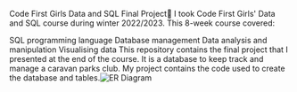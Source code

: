 Code First Girls Data and SQL Final Project🙌
I took Code First Girls' Data and SQL course during winter 2022/2023. This 8-week course covered:


SQL programming language
Database management
Data analysis and manipulation
Visualising data
This repository contains the final project that I presented at the end of the course. It is a database to keep track and manage a caravan parks club. My project contains the code used to create the database and tables.![ER Diagram](https://github.com/kasiaJachim/SQL-Project/assets/119347548/8f379e6b-74c4-438b-a7a0-7dea4ee08b1d)
